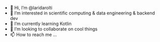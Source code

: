 - 👋 Hi, I’m @laridarolti
- 👀 I’m interested in scientific computing & data engineering & backend dev
- 🌱 I’m currently learning Kotlin
- 💞️ I’m looking to collaborate on cool things
- 📫 How to reach me ...

<!---
laridarolti/laridarolti is a ✨ special ✨ repository because its `README.md` (this file) appears on your GitHub profile.
You can click the Preview link to take a look at your changes.
--->
